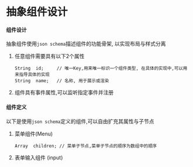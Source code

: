 # 抽象组件设计

#### 组件设计
抽象组件使用`json schema`描述组件的功能骨架, 以实现布局与样式分离

1. 任意组件需要具有以下2个属性

    ```text
    String  id;     // 唯一Key,用来唯一标识一个组件类型, 在具体的实现中,可以用来指导具体的实现
    String  name;   // 名称, 用于展示或渲染
    ```

2. 组件具有事件属性,可以监听指定事件并注册

#### 组件定义
以下是使用`json schema`定义的组件,可以自由扩充其属性与子节点

1. 菜单组件(Menu)

    ```text
    Array  children; // 菜单子节点,菜单子节点的顺序为数组中的顺序
    ```

2. 表单输入组件 (input)
    ```text

    ```
